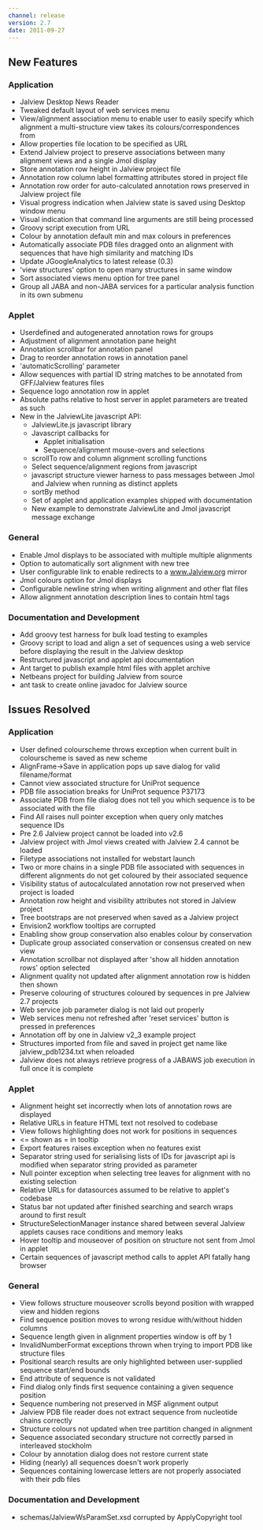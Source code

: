 ```yaml
---
channel: release
version: 2.7
date: 2011-09-27
---
```


## New Features



### Application
- Jalview Desktop News Reader
- Tweaked default layout of web services menu
- View/alignment association menu to enable user to easily specify which alignment a multi-structure view takes its colours/correspondences from
- Allow properties file location to be specified as URL
- Extend Jalview project to preserve associations between many alignment views and a single Jmol display
- Store annotation row height in Jalview project file
- Annotation row column label formatting attributes stored in project file
- Annotation row order for auto-calculated annotation rows preserved in Jalview project file
- Visual progress indication when Jalview state is saved using Desktop window menu
- Visual indication that command line arguments are still being processed
- Groovy script execution from URL
- Colour by annotation default min and max colours in preferences
- Automatically associate PDB files dragged onto an alignment with sequences that have high similarity and matching IDs
- Update JGoogleAnalytics to latest release (0.3)
- 'view structures' option to open many structures in same window
- Sort associated views menu option for tree panel
- Group all JABA and non-JABA services for a particular analysis function in its own submenu


### Applet
- Userdefined and autogenerated annotation rows for groups
- Adjustment of alignment annotation pane height
- Annotation scrollbar for annotation panel
- Drag to reorder annotation rows in annotation panel
- 'automaticScrolling' parameter
- Allow sequences with partial ID string matches to be annotated from GFF/Jalview features files
- Sequence logo annotation row in applet
- Absolute paths relative to host server in applet parameters are treated as such
- New in the JalviewLite javascript API:
  - JalviewLite.js javascript library
  - Javascript callbacks for
    - Applet initialisation
    - Sequence/alignment mouse-overs and selections
  - scrollTo row and column alignment scrolling functions
  - Select sequence/alignment regions from javascript
  - javascript structure viewer harness to pass messages between Jmol and Jalview when running as distinct applets
  - sortBy method
  - Set of applet and application examples shipped with documentation
  - New example to demonstrate JalviewLite and Jmol javascript message exchange


### General
- Enable Jmol displays to be associated with multiple multiple alignments
- Option to automatically sort alignment with new tree
- User configurable link to enable redirects to a www.Jalview.org mirror
- Jmol colours option for Jmol displays
- Configurable newline string when writing alignment and other flat files
- Allow alignment annotation description lines to contain html tags


### Documentation and Development
- Add groovy test harness for bulk load testing to examples
- Groovy script to load and align a set of sequences using a web service before displaying the result in the Jalview desktop
- Restructured javascript and applet api documentation
- Ant target to publish example html files with applet archive
- Netbeans project for building Jalview from source
- ant task to create online javadoc for Jalview source


## Issues Resolved



### Application
- User defined colourscheme throws exception when current built in colourscheme is saved as new scheme
- AlignFrame->Save in application pops up save dialog for valid filename/format
- Cannot view associated structure for UniProt sequence
- PDB file association breaks for UniProt sequence P37173
- Associate PDB from file dialog does not tell you which sequence is to be associated with the file
- Find All raises null pointer exception when query only matches sequence IDs
- Pre 2.6 Jalview project cannot be loaded into v2.6
- Jalview project with Jmol views created with Jalview 2.4 cannot be loaded
- Filetype associations not installed for webstart launch
- Two or more chains in a single PDB file associated with sequences in different alignments do not get coloured by their associated sequence
- Visibility status of autocalculated annotation row not preserved when project is loaded
- Annotation row height and visibility attributes not stored in Jalview project
- Tree bootstraps are not preserved when saved as a Jalview project
- Envision2 workflow tooltips are corrupted
- Enabling show group conservation also enables colour by conservation
- Duplicate group associated conservation or consensus created on new view
- Annotation scrollbar not displayed after 'show all hidden annotation rows' option selected
- Alignment quality not updated after alignment annotation row is hidden then shown
- Preserve colouring of structures coloured by sequences in pre Jalview 2.7 projects
- Web service job parameter dialog is not laid out properly
- Web services menu not refreshed after 'reset services' button is pressed in preferences
- Annotation off by one in Jalview v2_3 example project
- Structures imported from file and saved in project get name like jalview_pdb1234.txt when reloaded
- Jalview does not always retrieve progress of a JABAWS job execution in full once it is complete


### Applet
- Alignment height set incorrectly when lots of annotation rows are displayed
- Relative URLs in feature HTML text not resolved to codebase
- View follows highlighting does not work for positions in sequences
- <= shown as = in tooltip
- Export features raises exception when no features exist
- Separator string used for serialising lists of IDs for javascript api is modified when separator string provided as parameter
- Null pointer exception when selecting tree leaves for alignment with no existing selection
- Relative URLs for datasources assumed to be relative to applet's codebase
- Status bar not updated after finished searching and search wraps around to first result
- StructureSelectionManager instance shared between several Jalview applets causes race conditions and memory leaks
- Hover tooltip and mouseover of position on structure not sent from Jmol in applet
- Certain sequences of javascript method calls to applet API fatally hang browser


### General
- View follows structure mouseover scrolls beyond position with wrapped view and hidden regions
- Find sequence position moves to wrong residue with/without hidden columns
- Sequence length given in alignment properties window is off by 1
- InvalidNumberFormat exceptions thrown when trying to import PDB like structure files
- Positional search results are only highlighted between user-supplied sequence start/end bounds
- End attribute of sequence is not validated
- Find dialog only finds first sequence containing a given sequence position
- Sequence numbering not preserved in MSF alignment output
- Jalview PDB file reader does not extract sequence from nucleotide chains correctly
- Structure colours not updated when tree partition changed in alignment
- Sequence associated secondary structure not correctly parsed in interleaved stockholm
- Colour by annotation dialog does not restore current state
- Hiding (nearly) all sequences doesn't work properly
- Sequences containing lowercase letters are not properly associated with their pdb files


### Documentation and Development
- schemas/JalviewWsParamSet.xsd corrupted by ApplyCopyright tool
